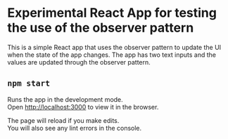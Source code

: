 # Experimental React App for testing the use of the observer pattern

This is a simple React app that uses the observer pattern to update the UI when the state of the app changes. The app has two text inputs and the values are updated through the observer pattern.

## `npm start`

Runs the app in the development mode.\
Open [http://localhost:3000](http://localhost:3000) to view it in the browser.

The page will reload if you make edits.\
You will also see any lint errors in the console.
